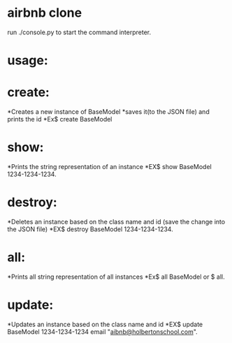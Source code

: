 # airbnb clone
run ./console.py to start the command interpreter.

# usage:

# create:
*Creates a new instance of BaseModel
*saves it(to the JSON file) and prints the id
*Ex$ create BaseModel

# show:
*Prints the string representation of an instance
*EX$ show BaseModel 1234-1234-1234.

# destroy:
*Deletes an instance based on the class name and id
(save the change into the JSON file)
*EX$ destroy BaseModel 1234-1234-1234.

# all:
*Prints all string representation of all instances
*Ex$ all BaseModel or $ all.

# update:
*Updates an instance based on the class name and id
*EX$ update BaseModel 1234-1234-1234 email "aibnb@holbertonschool.com".
